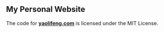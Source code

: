 ## My Personal Website

The code for [**yaolifeng.com**](https://yaolifeng.com) is licensed under the MIT License.

<!--
- Visit my site on [Vercel 👉](https://yaolifeng.vercel.app)
- Check it out on [Netlify 👉](https://yaolifeng.netlify.app) -->

<!-- ### SiteMap
```sh
pnpm next-sitemap --config next-sitemap.config.cjs
``` -->
